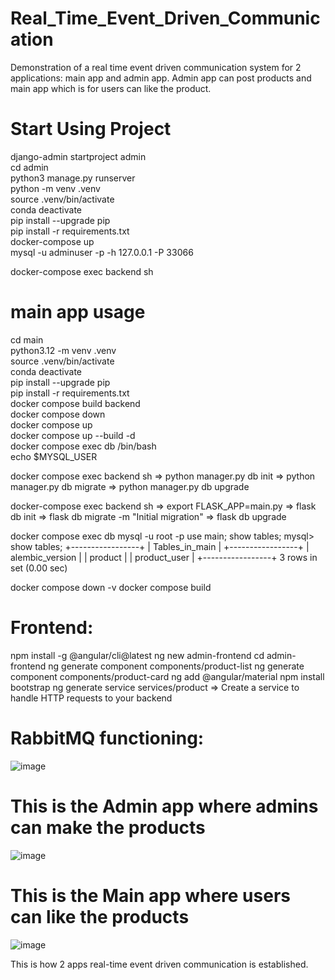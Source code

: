 # Real_Time_Event_Driven_Communication
Demonstration of a real time event driven communication system for 2 applications: main app and admin app. Admin app can post products and main app which is for users can like the product.

# Start Using Project
django-admin startproject admin <br/>
cd admin <br/>
python3 manage.py runserver <br/>
python -m venv .venv <br/>
source .venv/bin/activate <br/>
conda deactivate <br/>
pip install --upgrade pip <br/>
pip install -r requirements.txt <br/>
docker-compose up <br/>
mysql -u adminuser -p -h 127.0.0.1 -P 33066 <br/>

docker-compose exec backend sh


# main app usage
cd main <br/>
python3.12 -m venv .venv <br/>
source .venv/bin/activate <br/>
conda deactivate <br/>
pip install --upgrade pip <br/>
pip install -r requirements.txt <br/>
docker compose build backend <br/>
docker compose down <br/>
docker compose up <br/>
docker compose up --build -d <br/>
docker compose exec db /bin/bash <br/>
echo $MYSQL_USER <br/>

docker compose exec backend sh => python manager.py db init => python manager.py db migrate => python manager.py db upgrade <br/>

docker-compose exec backend sh => export FLASK_APP=main.py => flask db init => flask db migrate -m "Initial migration" => flask db upgrade <br/>

docker compose exec db mysql -u root -p
use main;
show tables;
mysql> show tables;
+-----------------+
| Tables_in_main  |
+-----------------+
| alembic_version |
| product         |
| product_user    |
+-----------------+
3 rows in set (0.00 sec)

docker compose down -v
docker compose build

# Frontend:
npm install -g @angular/cli@latest
ng new admin-frontend
cd admin-frontend
ng generate component components/product-list
ng generate component components/product-card
ng add @angular/material
npm install bootstrap
ng generate service services/product  => Create a service to handle HTTP requests to your backend


# RabbitMQ functioning:
![image](https://github.com/user-attachments/assets/47a1ad1c-8209-4c91-b714-8c218dfc9e4a)

# This is the Admin app where admins can make the products
![image](https://github.com/user-attachments/assets/49bda236-7e28-4738-9857-c0bcfab65d8f)

# This is the Main app where users can like the products
![image](https://github.com/user-attachments/assets/f73904e3-9e3a-49d5-8784-047c94f50d08)


This is how 2 apps real-time event driven communication is established.
